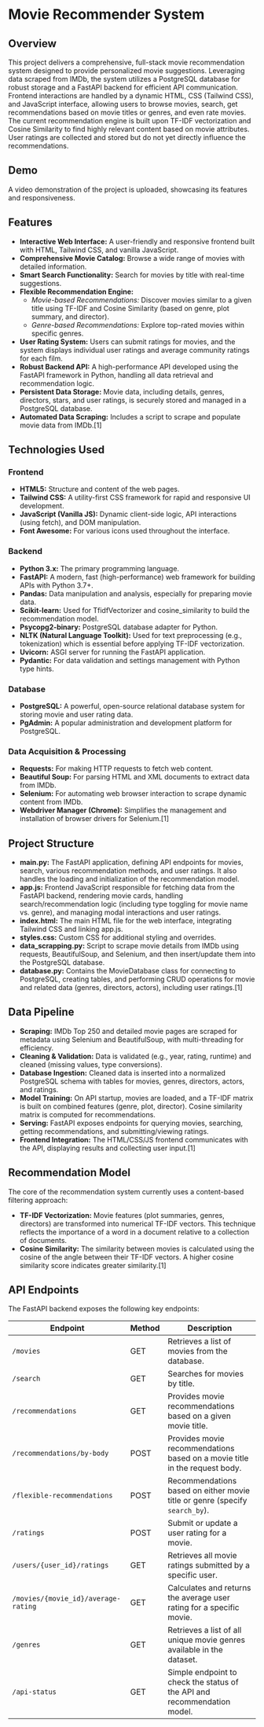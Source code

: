 # Movie Recommender System

## Overview

This project delivers a comprehensive, full-stack movie recommendation system designed to provide personalized movie suggestions. Leveraging data scraped from IMDb, the system utilizes a PostgreSQL database for robust storage and a FastAPI backend for efficient API communication. Frontend interactions are handled by a dynamic HTML, CSS (Tailwind CSS), and JavaScript interface, allowing users to browse movies, search, get recommendations based on movie titles or genres, and even rate movies. The current recommendation engine is built upon TF-IDF vectorization and Cosine Similarity to find highly relevant content based on movie attributes. User ratings are collected and stored but do not yet directly influence the recommendations.

## Demo

A video demonstration of the project is uploaded, showcasing its features and responsiveness.

## Features

- **Interactive Web Interface:** A user-friendly and responsive frontend built with HTML, Tailwind CSS, and vanilla JavaScript.
- **Comprehensive Movie Catalog:** Browse a wide range of movies with detailed information.
- **Smart Search Functionality:** Search for movies by title with real-time suggestions.
- **Flexible Recommendation Engine:**
  - *Movie-based Recommendations:* Discover movies similar to a given title using TF-IDF and Cosine Similarity (based on genre, plot summary, and director).
  - *Genre-based Recommendations:* Explore top-rated movies within specific genres.
- **User Rating System:** Users can submit ratings for movies, and the system displays individual user ratings and average community ratings for each film.
- **Robust Backend API:** A high-performance API developed using the FastAPI framework in Python, handling all data retrieval and recommendation logic.
- **Persistent Data Storage:** Movie data, including details, genres, directors, stars, and user ratings, is securely stored and managed in a PostgreSQL database.
- **Automated Data Scraping:** Includes a script to scrape and populate movie data from IMDb.[1]

## Technologies Used

### Frontend

- **HTML5:** Structure and content of the web pages.
- **Tailwind CSS:** A utility-first CSS framework for rapid and responsive UI development.
- **JavaScript (Vanilla JS):** Dynamic client-side logic, API interactions (using fetch), and DOM manipulation.
- **Font Awesome:** For various icons used throughout the interface.

### Backend

- **Python 3.x:** The primary programming language.
- **FastAPI:** A modern, fast (high-performance) web framework for building APIs with Python 3.7+.
- **Pandas:** Data manipulation and analysis, especially for preparing movie data.
- **Scikit-learn:** Used for TfidfVectorizer and cosine_similarity to build the recommendation model.
- **Psycopg2-binary:** PostgreSQL database adapter for Python.
- **NLTK (Natural Language Toolkit):** Used for text preprocessing (e.g., tokenization) which is essential before applying TF-IDF vectorization.
- **Uvicorn:** ASGI server for running the FastAPI application.
- **Pydantic:** For data validation and settings management with Python type hints.

### Database

- **PostgreSQL:** A powerful, open-source relational database system for storing movie and user rating data.
- **PgAdmin:** A popular administration and development platform for PostgreSQL.

### Data Acquisition & Processing

- **Requests:** For making HTTP requests to fetch web content.
- **Beautiful Soup:** For parsing HTML and XML documents to extract data from IMDb.
- **Selenium:** For automating web browser interaction to scrape dynamic content from IMDb.
- **Webdriver Manager (Chrome):** Simplifies the management and installation of browser drivers for Selenium.[1]

## Project Structure

- **main.py:** The FastAPI application, defining API endpoints for movies, search, various recommendation methods, and user ratings. It also handles the loading and initialization of the recommendation model.
- **app.js:** Frontend JavaScript responsible for fetching data from the FastAPI backend, rendering movie cards, handling search/recommendation logic (including type toggling for movie name vs. genre), and managing modal interactions and user ratings.
- **index.html:** The main HTML file for the web interface, integrating Tailwind CSS and linking app.js.
- **styles.css:** Custom CSS for additional styling and overrides.
- **data_scrapping.py:** Script to scrape movie details from IMDb using requests, BeautifulSoup, and Selenium, and then insert/update them into the PostgreSQL database.
- **database.py:** Contains the MovieDatabase class for connecting to PostgreSQL, creating tables, and performing CRUD operations for movie and related data (genres, directors, actors), including user ratings.[1]

## Data Pipeline

- **Scraping:** IMDb Top 250 and detailed movie pages are scraped for metadata using Selenium and BeautifulSoup, with multi-threading for efficiency.
- **Cleaning & Validation:** Data is validated (e.g., year, rating, runtime) and cleaned (missing values, type conversions).
- **Database Ingestion:** Cleaned data is inserted into a normalized PostgreSQL schema with tables for movies, genres, directors, actors, and ratings.
- **Model Training:** On API startup, movies are loaded, and a TF-IDF matrix is built on combined features (genre, plot, director). Cosine similarity matrix is computed for recommendations.
- **Serving:** FastAPI exposes endpoints for querying movies, searching, getting recommendations, and submitting/viewing ratings.
- **Frontend Integration:** The HTML/CSS/JS frontend communicates with the API, displaying results and collecting user input.[1]

## Recommendation Model

The core of the recommendation system currently uses a content-based filtering approach:

- **TF-IDF Vectorization:** Movie features (plot summaries, genres, directors) are transformed into numerical TF-IDF vectors. This technique reflects the importance of a word in a document relative to a collection of documents.
- **Cosine Similarity:** The similarity between movies is calculated using the cosine of the angle between their TF-IDF vectors. A higher cosine similarity score indicates greater similarity.[1]


## API Endpoints

The FastAPI backend exposes the following key endpoints:

| Endpoint                                 | Method | Description                                                                                      |
|------------------------------------------|--------|--------------------------------------------------------------------------------------------------|
| `/movies`                                | GET    | Retrieves a list of movies from the database.                                                    |
| `/search`                                | GET    | Searches for movies by title.                                                                    |
| `/recommendations`                       | GET    | Provides movie recommendations based on a given movie title.                                     |
| `/recommendations/by-body`               | POST   | Provides movie recommendations based on a movie title in the request body.                       |
| `/flexible-recommendations`              | POST   | Recommendations based on either movie title or genre (specify `search_by`).                      |
| `/ratings`                               | POST   | Submit or update a user rating for a movie.                                                      |
| `/users/{user_id}/ratings`               | GET    | Retrieves all movie ratings submitted by a specific user.                                        |
| `/movies/{movie_id}/average-rating`      | GET    | Calculates and returns the average user rating for a specific movie.                             |
| `/genres`                                | GET    | Retrieves a list of all unique movie genres available in the dataset.                            |
| `/api-status`                            | GET    | Simple endpoint to check the status of the API and recommendation model.                         |


